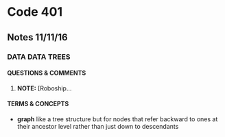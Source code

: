 # Code 401 
## Notes 11/11/16
### DATA DATA TREES

#### QUESTIONS & COMMENTS
1. **NOTE:** [Roboship... 


#### TERMS & CONCEPTS
  * **graph** like a tree structure but for nodes that refer backward to ones at their ancestor level rather than just down to descendants

